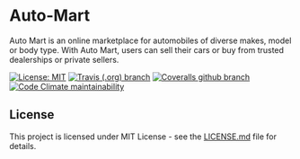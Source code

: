 # Auto-Mart

Auto Mart is an online marketplace for automobiles of diverse makes, model or body type.
With Auto Mart, users can sell their cars or buy from trusted dealerships or private sellers.

[![License: MIT](https://img.shields.io/badge/License-MIT-yellow.svg?style=plastic)](https://opensource.org/licenses/MIT)
[![Travis (.org) branch](https://img.shields.io/travis/chidoziegabriel/auto-mart/develop.svg?style=plastic)](https://travis-ci.org/ChidozieGabriel/auto-mart)
[![Coveralls github branch](https://img.shields.io/coveralls/github/ChidozieGabriel/auto-mart/develop.svg?style=plastic)](https://coveralls.io/github/ChidozieGabriel/auto-mart?branch=develop)
[![Code Climate maintainability](https://img.shields.io/codeclimate/maintainability/ChidozieGabriel/auto-mart.svg?style=plastic)](https://codeclimate.com/github/ChidozieGabriel/auto-mart/maintainability)

## License

This project is licensed under MIT License - see the [LICENSE.md](LICENSE.md) file for details.
